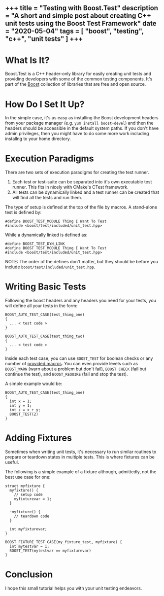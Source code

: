 +++
title = "Testing with Boost.Test"
description = "A short and simple post about creating C++ unit tests using the Boost Test Framework"
date = "2020-05-04"
tags = [
    "boost",
    "testing",
    "c++",
    "unit tests"
]
+++
-------------------------

# What Is It?

Boost.Test is a C++ header-only library for easily creating unit tests and
providing developers with some of the common testing components. It's part of 
the [Boost](https://www.boost.org/doc/libs) collection of libraries that are
free and open source.

# How Do I Set It Up?

In the simple case, it's as easy as installing the Boost development headers
from your package manager (e.g. `yum install boost-devel`) and then the headers
should be accessible in the default system paths. If you don't have admin
privileges, then you might have to do some more work including installng
to your home directory.

# Execution Paradigms

There are two sets of execution paradigms for creating the test runner. 

1. Each test or test-suite can be separated into it's own executable test 
runner. This fits in nicely with CMake's CTest framework.
2. All tests can be dynamically linked and a test runner can be created that
will find all the tests and run them.

The type of setup is defined at the top of the file by macros. A stand-alone test
is defined by:

```
#define BOOST_TEST_MODULE Thing I Want To Test
#include <boost/test/included/unit_test.hpp>
```

While a dynamically linked is defined as:

```
#define BOOST_TEST_DYN_LINK
#define BOOST_TEST_MODULE Thing I Want To Test
#include <boost/test/included/unit_test.hpp>
```

NOTE: The order of the defines don't matter, but they should be before you
include `boost/test/included/unit_test.hpp`.

# Writing Basic Tests

Following the boost headers and any headers you need for your tests, you will 
define all your tests in the form:

```
BOOST_AUTO_TEST_CASE(test_thing_one)
{
  ... < test code >
}

BOOST_AUTO_TEST_CASE(test_thing_two)
{
  ... < test code >
}
```

Inside each test case, you can use `BOOST_TEST` for boolean checks or any
number of [provided macros](https://www.boost.org/doc/libs/1_73_0/libs/test/doc/html/boost_test/utf_reference/testing_tool_ref.html). 
You can even provide levels such as `BOOST_WARN` (warn about a problem but
don't fail), `BOOST CHECK` (fail but continue the test), and `BOOST_REQUIRE`
(fail and stop the test).

A simple example would be:
``` 
BOOST_AUTO_TEST_CASE(test_thing_one)
{
  int x = 1;
  int y = 1;
  int z = x + y;
  BOOST_TEST(2)
}
```

# Adding Fixtures

Sometimes when writing unit tests, it's necessary to run similar routines
to prepare or teardown states in multiple tests. This is where fixtures can
be useful.

The following is a simple example of a fixture although, admittedly, not the 
best use case for one:
```
struct myfixture {
  myfixture() {
    // setup code
    myfixturevar = 1;
  }

  ~myfixture() {
    // teardown code
  }

  int myfixturevar;
}

BOOST_FIXTURE_TEST_CASE(my_fixture_test, myfixture) {
  int mytestvar = 1;
  BOOST_TEST(mytestvar == myfixturevar)
}
```

# Conclusion

I hope this small tutorial helps you with your unit testing endeavors.  
